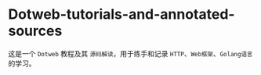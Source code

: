 # Dotweb-tutorials-and-annotated-sources
这是一个 `Dotweb` 教程及其 `源码解读`，用于练手和记录 `HTTP`、`Web框架`、`Golang语言` 的学习。
